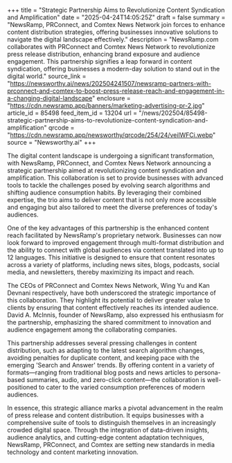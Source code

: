 +++
title = "Strategic Partnership Aims to Revolutionize Content Syndication and Amplification"
date = "2025-04-24T14:05:25Z"
draft = false
summary = "NewsRamp, PRConnect, and Comtex News Network join forces to enhance content distribution strategies, offering businesses innovative solutions to navigate the digital landscape effectively."
description = "NewsRamp.com collaborates with PRConnect and Comtex News Network to revolutionize press release distribution, enhancing brand exposure and audience engagement. This partnership signifies a leap forward in content syndication, offering businesses a modern-day solution to stand out in the digital world."
source_link = "https://newsworthy.ai/news/202504241507/newsramp-partners-with-prconnect-and-comtex-to-boost-press-release-reach-and-engagement-in-a-changing-digital-landscape"
enclosure = "https://cdn.newsramp.app/banners/marketing-advertising-pr-2.jpg"
article_id = 85498
feed_item_id = 13204
url = "/news/202504/85498-strategic-partnership-aims-to-revolutionize-content-syndication-and-amplification"
qrcode = "https://cdn.newsramp.app/newsworthy/qrcode/254/24/veilWFCi.webp"
source = "Newsworthy.ai"
+++

<p>The digital content landscape is undergoing a significant transformation, with NewsRamp, PRConnect, and Comtex News Network announcing a strategic partnership aimed at revolutionizing content syndication and amplification. This collaboration is set to provide businesses with advanced tools to tackle the challenges posed by evolving search algorithms and shifting audience consumption habits. By leveraging their combined expertise, the trio aims to deliver content that is not only more accessible and engaging but also tailored to meet the diverse preferences of today's audiences.</p><p>One of the key advantages of this partnership is the enhanced content reach facilitated by NewsRamp's proprietary network. Businesses can now look forward to improved engagement through multi-format distribution and the ability to connect with global audiences via content translated into up to 12 languages. This initiative is designed to ensure that content resonates across a variety of platforms, including news sites, blogs, podcasts, social media, and newsletters, thereby maximizing its impact and reach.</p><p>The CEOs of PRConnect and Comtex News Network, Wing Yu and Kan Devnani respectively, have both underscored the strategic importance of this collaboration. They highlight its potential to deliver greater value to clients by ensuring that content effectively reaches its intended audience. David A. McInnis, founder of NewsRamp, also expressed his enthusiasm for the partnership, emphasizing the shared commitment to innovation and audience engagement among the collaborating companies.</p><p>This partnership addresses several pressing challenges in content distribution, such as adapting to the latest search algorithm changes, avoiding penalties for duplicate content, and keeping pace with the emerging 'Search and Answer' trends. By offering content in a variety of formats—ranging from traditional blog posts and news articles to persona-based summaries, audio, and zero-click content—the collaboration is well-positioned to cater to the varied consumption preferences of modern audiences.</p><p>In essence, this strategic alliance marks a pivotal advancement in the realm of press release and content distribution. It equips businesses with a comprehensive suite of tools to distinguish themselves in an increasingly crowded digital space. Through the integration of data-driven insights, audience analytics, and cutting-edge content adaptation techniques, NewsRamp, PRConnect, and Comtex are setting new standards in media technology and content marketing innovation.</p>